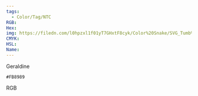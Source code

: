 ```yaml
---
tags:
  - Color/Tag/NTC
RGB:
Hex:
img: https://filedn.com/l0hpzxl1f01yT7GHxtF8cyk/Color%20Snake/SVG_Tumb%20Mass%20No%20Name/FB8989.svg
CMYK:
HSL:
Name:
---
```

Geraldine
```palette
#FB8989
```
RGB
